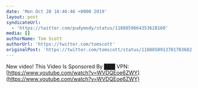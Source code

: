 ```yaml
---
date: 'Mon Oct 28 16:46:46 +0000 2019'
layout: post
syndicateUrl:
  - 'https://twitter.com/pudymody/status/1188859664353628160'
media: []
authorName: Tom Scott
authorUrl: 'https://twitter.com/tomscott'
originalPost: 'https://twitter.com/tomscott/status/1188850913701703682'
---
```

New video! This Video Is Sponsored By ███ VPN: [https://www.youtube.com/watch?v=WVDQEoe6ZWY](https://www.youtube.com/watch?v=WVDQEoe6ZWY)